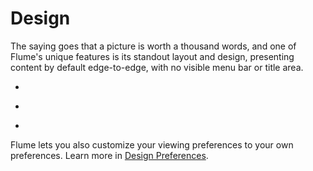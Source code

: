 # Design

The saying goes that a picture is worth a thousand words, and one of Flume's unique features is its standout layout and design, presenting content by default edge-to-edge, with no visible menu bar or title area.

<ul class="screenshots"> 
<li><figure class="screenshot screenshot-left"></figure></li>
<li><figure class="screenshot screenshot-center"></figure></li>
<li><figure class="screenshot screenshot-right"></figure></li>
</ul>

Flume lets you also customize your viewing preferences to your own preferences. Learn more in [Design Preferences](/preferences/design.md).